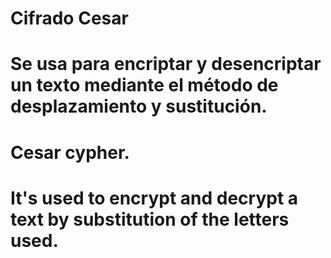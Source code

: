 # Cifrado Cesar
# Se usa para encriptar y desencriptar un texto mediante el método de desplazamiento y sustitución.


# Cesar cypher.
# It's used to encrypt and decrypt a text by substitution of the letters used.
